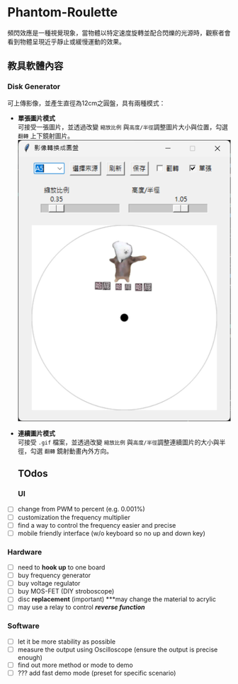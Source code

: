 # Phantom-Roulette

頻閃效應是一種視覺現象，當物體以特定速度旋轉並配合閃爍的光源時，觀察者會看到物體呈現近乎靜止或緩慢運動的效果。

## 教具軟體內容
### Disk Generator
可上傳影像，並產生直徑為12cm之圓盤，具有兩種模式：

- **單張圖片模式**   
  可接受一張圖片，並透過改變 `縮放比例` 與`高度/半徑`調整圖片大小與位置，勾選 `翻轉` 上下鏡射圖片。
  ![alt text](readme_img/single.png)

- **連續圖片模式**   
  可接受 `.gif` 檔案，並透過改變 `縮放比例` 與`高度/半徑`調整連續圖片的大小與半徑，勾選 `翻轉` 鏡射動畫內外方向。



  ## TOdos
  ### UI
- [ ] change from PWM to percent (e.g. 0.001%)
- [ ] customization the frequency multiplier
- [ ] find a way to control the frequency easier and precise
- [ ] mobile friendly interface (w/o keyboard so no up and down key)

### Hardware
- [ ] need to **hook up** to one board
- [ ] buy frequency generator
- [ ] buy voltage regulator
- [ ] buy MOS-FET (DIY stroboscope)
- [ ] disc **replacement** (important) ***may change the material to acrylic
- [ ] may use a relay to control ***reverse function***

### Software
- [ ] let it be more stability as possible
- [ ] measure the output using Oscilloscope (ensure the output is precise enough)
- [ ] find out more method or mode to demo
- [ ] ??? add fast demo mode (preset for specific scenario)
